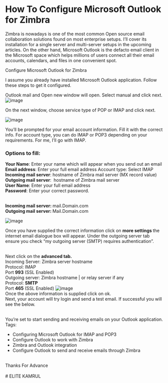 # How To Configure Microsoft Outlook for Zimbra
Zimbra is nowadays is one of the most common Open source email collaboration solutions found on most enterprise setups. I’ll cover its installation for a single server and multi-server setups in the upcoming articles. On the other hand, Microsoft Outlook is the defacto email client in the Microsoft space which helps millions of users connect all their email accounts, calendars, and files in one convenient spot.

Configure Microsoft Outlook for Zimbra

I assume you already have installed Microsoft Outlook application. Follow these steps to get it configured.

Outlook mail and Open new window will open. Select manual and click next.
![image](https://user-images.githubusercontent.com/44496738/191179960-50587f2c-9eea-4939-aa10-2d3d1a526f5c.png)

On the next window, choose service type of POP or IMAP and click next.

![image](https://user-images.githubusercontent.com/44496738/191180360-bd261d3b-dbbc-4b72-8bd6-887b8e28814e.png)

You’ll be prompted for your email account information. Fill it with the correct info. For account type, you can do IMAP or POP3 depending on your requirements. For me, I’ll go with IMAP.
<h3>Options to fill:</h3>
<p><strong>Your Name</strong>: Enter your name which will appear when you send out an email<br><strong>Email address</strong>: Enter your full email address Account type: Select IMAP<br><strong>Incoming mail server</strong>:&nbsp;hostname of Zimbra mail server (MX record value)<br><strong>Outgoing mail server</strong>:&nbsp; hostname of Zimbra mail server<br><strong>User Name</strong>: Enter your full email address<br><strong>Password</strong>: Enter your correct password.</p>
<br>
 <strong>Incoming mail server:  </strong> mail.Domain.com <br>
 <strong>Outgoing mail server:  </strong> Mail.Domain.com


![image](https://user-images.githubusercontent.com/44496738/191180722-7eefd444-5a65-4749-aa62-05530603e590.png)

Once you have supplied the correct information click on  <strong> more settings  </strong> the internet email dialogue box will appear. Under the outgoing server tab ensure you check “my outgoing server (SMTP) requires authentication”.

<br>Next click on the <strong> advanced tab. </strong>
<br>Incoming Server: Zimbra server hostname<br>Protocol: IMAP<br>Port <strong>993</strong> (SSL Enabled)<br>Outgoing server: Zimbra&nbsp;hostname | or relay server if any<br>Protocol: <strong>SMTP</strong><br>Port <strong>465</strong> (SSL Enabled)
![image](https://user-images.githubusercontent.com/44496738/191182516-e369ea18-6b2f-4c95-a682-d07708b7d481.png)
<br>
Once the above information is supplied click on ok.
<br>
Next, your account will try login and send a test email. If successful you will see the below.

<br>
You’re set to start sending and receiving emails on your Outlook application.
<br>
Tags:

* Configuring Microsoft Outlook for IMAP and POP3
* Configure Outlook to work with Zimbra
* Zimbra and Outlook integration
* Configure Outlook to send and receive emails through Zimbra

<br>
Thanks For  Advance </br>
<br> # ELITE KAMRUL
